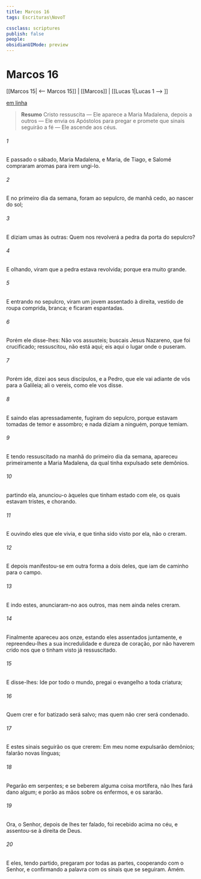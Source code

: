 ```yaml
---
title: Marcos 16
tags: Escrituras\NovoT

cssclass: scriptures
publish: false
people:
obsidianUIMode: preview
---
```


# Marcos 16
[[Marcos 15| <-- Marcos 15]] | [[Marcos]] | [[Lucas 1|Lucas 1 --> ]]

[em linha](https://churchofjesuschrist.org/study/scriptures/nt/mark/16?lang=por)

> __Resumo__
Cristo ressuscita — Ele aparece a Maria Madalena, depois a outros — Ele envia os Apóstolos para pregar e promete que sinais seguirão a fé — Ele ascende aos céus.

###### 1 
E passado o sábado, Maria Madalena, e Maria,  de Tiago, e Salomé compraram aromas para irem ungi-lo.

###### 2 
E no primeiro dia da semana, foram ao sepulcro, de manhã cedo, ao nascer do sol;

###### 3 
E diziam umas às outras: Quem nos revolverá a pedra da porta do sepulcro?

###### 4 
E olhando, viram que  a pedra estava revolvida; porque era muito grande.

###### 5 
E entrando no sepulcro, viram um jovem assentado à direita, vestido de  roupa comprida, branca; e ficaram espantadas.

###### 6 
Porém ele disse-lhes: Não vos assusteis; buscais Jesus Nazareno, que foi crucificado;  ressuscitou, não está aqui; eis aqui o lugar onde o puseram.

###### 7 
Porém ide, dizei aos seus discípulos, e a Pedro, que ele vai adiante de vós para a Galileia; ali o vereis, como ele vos disse.

###### 8 
E saindo elas apressadamente, fugiram do sepulcro, porque estavam tomadas de temor e assombro; e nada diziam a ninguém, porque temiam.

###### 9 
E  tendo ressuscitado na manhã do primeiro dia da semana, apareceu primeiramente a Maria Madalena, da qual tinha expulsado sete demônios.

###### 10 
 partindo ela, anunciou-o àqueles que tinham estado com ele, os quais estavam tristes, e chorando.

###### 11 
E ouvindo eles que ele vivia, e que tinha sido visto por ela, não o creram.

###### 12 
E depois manifestou-se em outra forma a dois deles, que iam de caminho para o campo.

###### 13 
E indo estes, anunciaram-no aos outros, mas nem ainda neles creram.

###### 14 
Finalmente apareceu aos onze, estando eles assentados juntamente, e repreendeu-lhes a sua incredulidade e dureza de coração, por não haverem crido nos que o tinham visto já ressuscitado.

###### 15 
E disse-lhes: Ide por todo o mundo, pregai o evangelho a toda criatura;

###### 16 
Quem crer e for batizado será salvo; mas quem não crer será condenado.

###### 17 
E estes sinais seguirão os que crerem: Em meu nome expulsarão demônios; falarão novas línguas;

###### 18 
Pegarão em serpentes; e se beberem alguma coisa mortífera, não lhes fará dano algum; e porão as mãos sobre os enfermos, e os sararão.

###### 19 
Ora, o Senhor, depois de lhes ter falado, foi recebido acima no céu, e assentou-se à direita de Deus.

###### 20 
E eles, tendo partido, pregaram por todas as partes, cooperando com  o Senhor, e confirmando a palavra com os sinais que se seguiram. Amém.

